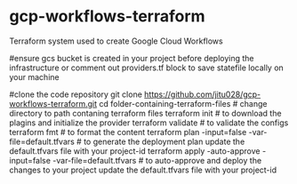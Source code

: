 # gcp-workflows-terraform
Terraform system used to create Google Cloud Workflows

#ensure gcs bucket is created in your project before deploying the infrastructure or comment out providers.tf block to save statefile locally on your machine

#clone the code repository
git clone https://github.com/jitu028/gcp-workflows-terraform.git
cd folder-containing-terraform-files # change directory to path contaning terraform files
terraform init # to download the plagins and initialize the provider
terraform validate # to validate the configs
terraform fmt # to format the content
terraform plan -input=false -var-file=default.tfvars # to generate the deployment plan update the default.tfvars file with your project-id
terraform apply -auto-approve -input=false -var-file=default.tfvars # to auto-approve and deploy the changes to your project update the default.tfvars file with your project-id
